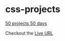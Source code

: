 # css-projects
[50 projects 50 days](https://50projects50days.com/)

Checkout the [Live URL](https://dasavarambharadwaj.github.io/css-projects/)

